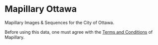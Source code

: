 # Mapillary Ottawa

Mapillary Images & Sequences for the City of Ottawa.

Before using this data, one must agree with the [Terms and Conditions](https://www.mapillary.com/terms) of Mapillary.

